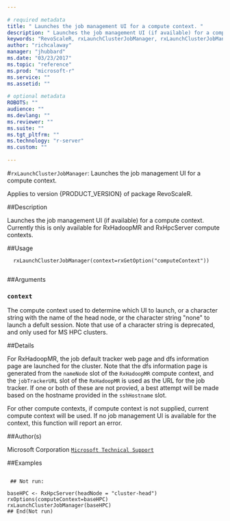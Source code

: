 ```yaml
--- 
 
# required metadata 
title: " Launches the job management UI for a compute context. " 
description: " Launches the job management UI (if available) for a compute context. Currently this is only available for RxHadoopMR and RxHpcServer compute contexts. " 
keywords: "RevoScaleR, rxLaunchClusterJobManager, rxLaunchClusterJobManager,character-method, rxLaunchClusterJobManager,RxHadoopMR-method, rxLaunchClusterJobManager,RxHpcServer-method, IO" 
author: "richcalaway" 
manager: "jhubbard" 
ms.date: "03/23/2017" 
ms.topic: "reference" 
ms.prod: "microsoft-r" 
ms.service: "" 
ms.assetid: "" 
 
# optional metadata 
ROBOTS: "" 
audience: "" 
ms.devlang: "" 
ms.reviewer: "" 
ms.suite: "" 
ms.tgt_pltfrm: "" 
ms.technology: "r-server" 
ms.custom: "" 
 
--- 
```

 
 
 
 
 
 
 #`rxLaunchClusterJobManager`:  Launches the job management UI for a compute context. 

 Applies to version {PRODUCT_VERSION} of package RevoScaleR.
 
 ##Description
 
Launches the job management UI (if available) for a compute context. Currently this is only
available for RxHadoopMR and RxHpcServer compute contexts.
 
 
 
 ##Usage

```   
  rxLaunchClusterJobManager(context=rxGetOption("computeContext"))
 
```
 
 
 ##Arguments

   
  
 ### `context`
 The compute context used to determine which UI to launch, or a  character string with the name of the head node, or the character string "none" to launch a defult session. Note that use of a character string is deprecated, and only used for MS HPC clusters. 
  
 
 
 
 ##Details
 
For RxHadoopMR, the job default tracker web page and dfs information page are launched for the cluster.  Note that
the dfs information page is generated from the `nameNode` slot of the `RxHadoopMR` compute context, 
and the `jobTrackerURL` slot of the `RxHadoopMR` is used as the URL for the job tracker.  If one or both of these
are not provied, a best attempt will be made based on the hostname provided in the `sshHostname` slot.

For other compute contexts, if compute context is not supplied, current compute context will be used.  If no job management 
UI is available for the context, this function will report an error.
 
 
 ##Author(s)
 
Microsoft Corporation [`Microsoft Technical Support`](https://go.microsoft.com/fwlink/?LinkID=698556&clcid=0x409)

 
 
 ##Examples

 ```
   
  ## Not run:
 
baseHPC <- RxHpcServer(headNode = "cluster-head")
rxOptions(computeContext=baseHPC)
rxLaunchClusterJobManager(baseHPC)
 ## End(Not run) 
  
 
```
 
 
